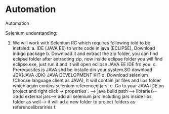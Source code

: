 # Automation
Automation

Selenium understanding:

1. We will work with Selenium RC which requires following told to be instaled:
a. IDE (JAVA EE) to write code in java (ECLIPSE), Download indigo package
b. Download it and extract the zip folder, you can find eclipse folder after extracting zip, now inside eclipse folder you will find eclipse.exe, just run it and it will open eclipse JAVA EE IDE fro you.
c. Prerequisites is JAVA shd be installe din your system.SO download JDK(JAVA JDK) JAVA DEVELOPMENT KIT
d. Download selenium (Choose language client as JAVA), It will contain jar files and libs folder which again contins selenium referenced jars.
e. Go to your JAVA IDE on project and right click -> properties . --> java build path --> libraries-->add external jars-->  add all selenium jars including jars inside libs folder as well--> it will ad a new folder to project folders as referencelibrariries
f. 

